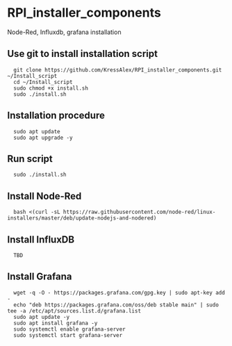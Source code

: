 # RPI_installer_components
Node-Red, Influxdb, grafana installation



## Use git to install installation script
      git clone https://github.com/KressAlex/RPI_installer_components.git ~/Install_script
      cd ~/Install_script
      sudo chmod +x install.sh
      sudo ./install.sh
      
## Installation procedure
      sudo apt update
      sudo apt upgrade -y

## Run script
      sudo ./install.sh

## Install Node-Red
      bash <(curl -sL https://raw.githubusercontent.com/node-red/linux-installers/master/deb/update-nodejs-and-nodered)

## Install InfluxDB
      TBD 
      
## Install Grafana
      wget -q -O - https://packages.grafana.com/gpg.key | sudo apt-key add - 
      echo "deb https://packages.grafana.com/oss/deb stable main" | sudo tee -a /etc/apt/sources.list.d/grafana.list
      sudo apt update -y
      sudo apt install grafana -y
      sudo systemctl enable grafana-server
      sudo systemctl start grafana-server



      
